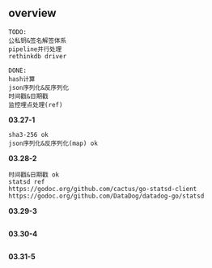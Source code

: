 ## overview
```
TODO:
公私钥&签名解签体系
pipeline并行处理
rethinkdb driver

DONE:
hash计算
json序列化&反序列化
时间戳&日期戳
监控埋点处理(ref)
```

**03.27-1**
```
sha3-256 ok
json序列化&反序列化(map) ok
```
**03.28-2**
```
时间戳&日期戳 ok
statsd ref
https://godoc.org/github.com/cactus/go-statsd-client
https://godoc.org/github.com/DataDog/datadog-go/statsd
```
**03.29-3**
```

```
**03.30-4**
```

```
**03.31-5**
```

```